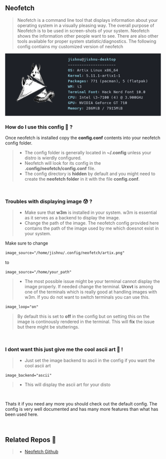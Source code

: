 ## Neofetch

> Neofetch is a command line tool that displays information about your operating system in a visually pleasing way. 
> The overall purpose of Neofetch is to be used in screen-shots of your system. Neofetch shows the information other people want to see. There are also other tools available for proper system statistic/diagnostics.
> The following config contiains my customized version of neofetch

![screenshot1](./screenshots/neofetch1.png)

### How do I use this config 🤔 ?

Once neofetch is installed copy the **config.conf** contents into your neofetch config folder.

>* The config folder is generally located in **~/.config** unless your distro is wierdly configured.
>* Neofetch will look for its config in the **.config/neofetch/config.conf** file. 
>* The config directory is **hidden** by default and you might need to create the **neofetch folder** in it with the file **config.conf**.

<br> 

### Troubles with displaying image 😰 ?
>* Make sure that **w3m** is installed in your system. w3m is essential as it serves as a backend to display the image. 
>* Change the path of the image. The neofetch config provided here contains the path of the image used by me which doesnot exist in your system.

Make sure to change 

``` html
image_source="/home/jishnu/.config/neofetch/artix.png"
```
to 

```html
image_source="/home/your_path"
```
>* The most possible issue might be your terminal cannot display the image properly. If needed change the terminal.
**Urxvt** is among one of the terminals which is really good at handling images with w3m.
If you do not want to switch terminals you can use this.


``` html
image_loop="on"
``` 
> By default this is set to **off** in the config but on setting this on the image is continously rendered in the terminal. This will **fix** the issue but there might be stutterings.

<br>

### I dont want this just give me the cool ascii art 😤 !
>* Just set the image backend to ascii in the config if you want the cool ascii art

``` html
image_backend="ascii"
```
>* This will display the ascii art for your disto

<br>

Thats it if you need any more you should check out the default config. The config is very well documented and has many more features than what has been used here.

<br>

## Related Repos 🥳

>* [Neofetch Github](https://github.com/dylanaraps/neofetch)

